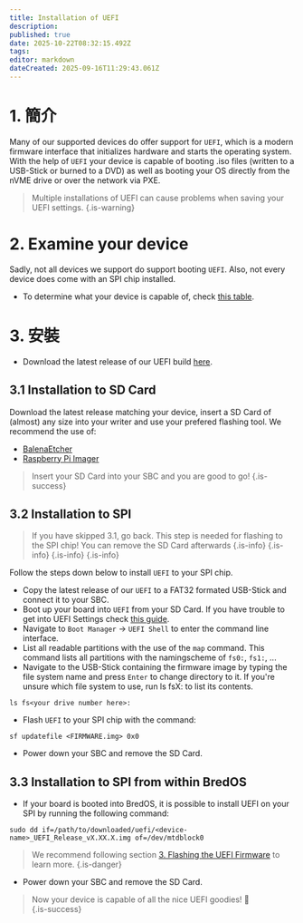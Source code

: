 ```yaml
---
title: Installation of UEFI
description:
published: true
date: 2025-10-22T08:32:15.492Z
tags:
editor: markdown
dateCreated: 2025-09-16T11:29:43.061Z
---
```


# 1. 簡介

Many of our supported devices do offer support for `UEFI`, which is a modern firmware interface that initializes hardware and starts the operating system. With the help of `UEFI` your device is capable of booting .iso files (written to a USB-Stick or burned to a DVD) as well as booting your OS directly from the nVME drive or over the network via PXE.

> Multiple installations of UEFI can cause problems when saving your UEFI settings.
> {.is-warning}

# 2. Examine your device

Sadly, not all devices we support do support booting `UEFI`. Also, not every device does come with an SPI chip installed.

- To determine what your device is capable of, check [this table](/en/table-of-supported-devices).

# 3. 安裝

- Download the latest release of our UEFI build [here](https://github.com/BredOS/edk2-rk3588/releases).

## 3.1 Installation to SD Card

Download the latest release matching your device, insert a SD Card of (almost) any size into your writer and use your prefered flashing tool. We recommend the use of:

- [BalenaEtcher](https://etcher.balena.io/)
- [Raspberry Pi Imager](https://github.com/raspberrypi/rpi-imager)

> Insert your SD Card into your SBC and you are good to go!
> {.is-success}

## 3.2 Installation to SPI

> If you have skipped 3.1, go back. This step is needed for flashing to the SPI chip!
> You can remove the SD Card afterwards
> {.is-info}
> {.is-info}
> {.is-info}
> {.is-info}

Follow the steps down below to install `UEFI` to your SPI chip.

- Copy the latest release of our `UEFI` to a FAT32 formated USB-Stick and connect it to your SBC.
- Boot up your board into `UEFI` from your SD Card. If you have trouble to get into UEFI Settings check [this guide](/en/how-to/change-default-boot-order-rk3588#2.1-Accessing-the-Boot-Menu).
- Navigate to `Boot Manager` -> `UEFI Shell` to enter the command line interface.
- List all readable partitions with the use of the `map` command. This command lists all partitions with the namingscheme of `fs0:`, `fs1:`, ...
- Navigate to the USB-Stick containing the firmware image by typing the file system name and press `Enter` to change directory to it. If you're unsure which file system to use, run ls fsX: to list its contents.

```
ls fs<your drive number here>: 
```

- Flash `UEFI` to your SPI chip with the command:

```
sf updatefile <FIRMWARE.img> 0x0
```

- Power down your SBC and remove the SD Card.

## 3.3 Installation to SPI from within BredOS

- If your board is booted into BredOS, it is possible to install UEFI on your SPI by running the following command:

```
sudo dd if=/path/to/downloaded/uefi/<device-name>_UEFI_Release_vX.XX.X.img of=/dev/mtdblock0
```

> We recommend following section [3. Flashing the UEFI Firmware](/en/how-to/update-uefi-rk3588#h-3-flashing-the-uefi-firmware) to learn more.
> {.is-danger}

- Power down your SBC and remove the SD Card.

> Now your device is capable of all the nice UEFI goodies!
> 🚀\
> {.is-success}
